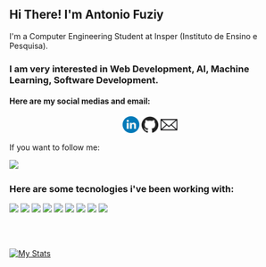 <strong>
    <h2>Hi There! I'm Antonio Fuziy</h2>
</strong>

<p>
    I'm a Computer Engineering Student at Insper (Instituto de Ensino e Pesquisa).
</p>

<h3>
    I am very interested in Web Development, AI, Machine Learning, Software Development.
</h3>

<h4>
    Here are my social medias and email:
</h4>

<p align='center'>
    <a href="https://www.linkedin.com/in/antonio-vieira-fuziy-459410195/"><img height="30" src="linkedin.svg"></a>
    <a href="https://github.com/AntonioFuziy"><img height="30" src="github.svg"></a>
    <a href="mailto:antoniofuziy@gmail.com"><img height="30" src="email-fechado.svg"></a>
</p>

<p>
    If you want to follow me:
</p>

![](https://img.shields.io/github/followers/AntonioFuziy?style=social)

<h3>
    Here are some tecnologies i've been working with:
</h3>

![](https://img.shields.io/badge/-Python-informational)
![](https://img.shields.io/badge/-Java-informational)
![](https://img.shields.io/badge/-HTML-informational)
![](https://img.shields.io/badge/-CSS-informational)
![](https://img.shields.io/badge/-MySQL-informational)
![](https://img.shields.io/badge/-GitHub-informational)
![](https://img.shields.io/badge/-JavaScript-informational)
![](https://img.shields.io/badge/-React-informational)
![](https://img.shields.io/badge/-VHDL-informational)


<br />
<br />

[![My Stats](https://github-readme-stats.vercel.app/api?username=AntonioFuziy&count_private=true&show_icons=true&theme=dracula)](https://github.com/AntonioFuziy/AntonioFuziy)